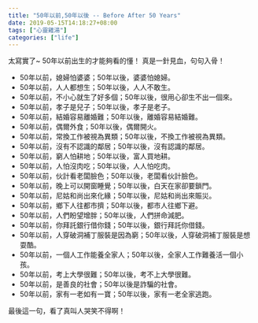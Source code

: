 ```yaml
---
title: "50年以前,50年以後 -- Before After 50 Years"
date: 2019-05-15T14:18:27+08:00
tags: ["心靈雞湯"]
categories: ["life"]
---
```


太寫實了~
50年以前出生的才能夠看的懂！
真是一針見血，句句入骨！
<!--more-->

- 50年以前，媳婦怕婆婆；50年以後，婆婆怕媳婦。
- 50年以前，人人都想生；50年以後，人人不敢生。
- 50年以前，不小心就生了好多個；50年以後，很用心卻生不出一個來。
- 50年以前，孝子是兒子；50年以後，孝子是老子。
- 50年以前，結婚容易離婚難；50年以後，離婚容易結婚難。
- 50年以前，偶爾外食；50年以後，偶爾開火。
- 50年以前，常換工作被視為異類；50年以後，不換工作被視為異類。
- 50年以前，沒有不認識的鄰居；50年以後，沒有認識的鄰居。
- 50年以前，窮人怕耕地；50年以後，富人買地耕。
- 50年以前，人怕沒肉吃；50年以後，人人怕吃肉。
- 50年以前，伙計看老闆臉色；50年以後，老闆看伙計臉色。
- 50年以前，晚上可以開窗睡覺；50年以後，白天在家卻要鎖門。
- 50年以前，尼姑和尚出來化緣；50年以後，尼姑和尚出來賑災。
- 50年以前，鄉下人往都市擠；50年以後，都市人往鄉下避。
- 50年以前，人們盼望增胖；50年以後，人們拼命減肥。
- 50年以前，你拜託銀行借你錢；50年以後，銀行拜託你借錢。
- 50年以前，人穿破洞補丁服裝是因為窮；50年以後，人穿破洞補丁服裝是想耍酷。
- 50年以前，一個人工作能養全家人；50年以後，全家人工作難養活一個小孩。
- 50年以前，考上大學很難；50年以後，考不上大學很難。
- 50年以前，是善良的社會；50年以後是詐騙的社會。
- 50年以前，家有一老如有一寶；50年以後，家有一老全家逃跑。

最後這一句，看了真叫人哭笑不得啊！
